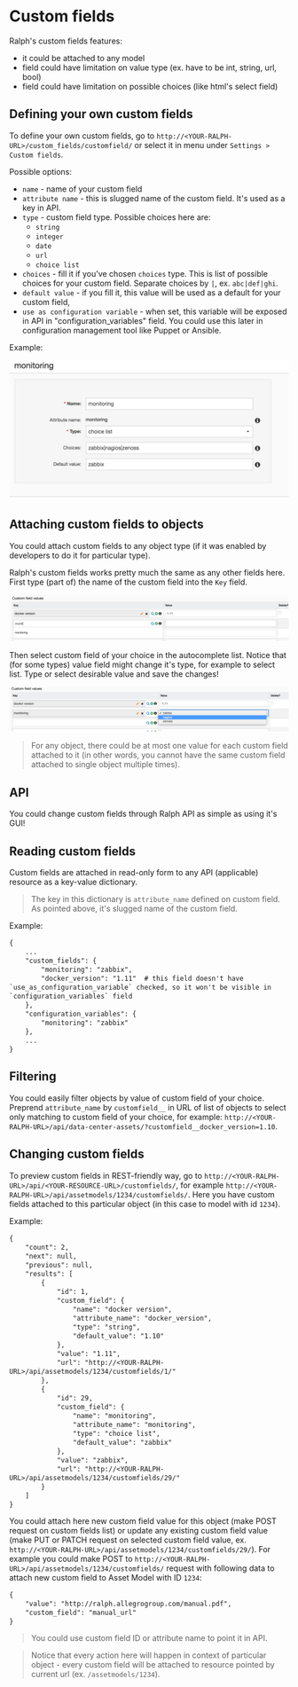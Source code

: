 # Custom fields

Ralph's custom fields features:

* it could be attached to any model
* field could have limitation on value type (ex. have to be int, string, url, bool)
* field could have limitation on possible choices (like html's select field)

## Defining your own custom fields

To define your own custom fields, go to `http://<YOUR-RALPH-URL>/custom_fields/customfield/` or select it in menu under `Settings > Custom fields`.

Possible options:

* `name` - name of your custom field
* `attribute name` - this is slugged name of the custom field. It's used as a key in API.
* `type` - custom field type. Possible choices here are:
    * `string`
    * `integer`
    * `date`
    * `url`
    * `choice list`
* `choices` - fill it if you've chosen `choices` type. This is list of possible choices for your custom field. Separate choices by `|`, ex. `abc|def|ghi`.
* `default value` - if you fill it, this value will be used as a default for your custom field,
* `use as configuration variable` - when set, this variable will be exposed in API in "configuration_variables" field. You could use this later in configuration management tool like Puppet or Ansible.

Example:

![custom-field-definition](./img/custom-field-add.png "Example of custom field definition")


## Attaching custom fields to objects

You could attach custom fields to any object type (if it was enabled by developers to do it for particular type).

Ralph's custom fields works pretty much the same as any other fields here. First type (part of) the name of the custom field into the `Key` field.


![custom-field-autocomplete](./img/custom-field-autocomplete.png "Custom fields autocompletion")

Then select custom field of your choice in the autocomplete list. Notice that (for some types) value field might change it's type, for example to select list. Type or select desirable value and save the changes!

![custom-field-select-value](./img/custom-field-select-value.png "Custom fields - value selection")

> For any object, there could be at most one value for each custom field attached to it (in other words, you cannot have the same custom field attached to single object multiple times).

## API

You could change custom fields through Ralph API as simple as using it's GUI!

## Reading custom fields

Custom fields are attached in read-only form to any API (applicable) resource as a key-value dictionary.

> The key in this dictionary is `attribute_name` defined on custom field. As pointed above, it's slugged name of the custom field.

Example:
```
{
    ...
    "custom_fields": {
        "monitoring": "zabbix",
        "docker_version": "1.11"  # this field doesn't have `use_as_configuration_variable` checked, so it won't be visible in `configuration_variables` field
    },
    "configuration_variables": {
        "monitoring": "zabbix"
    },
    ...
}
```

## Filtering

You could easily filter objects by value of custom field of your choice. Preprend `attribute_name` by `customfield__` in URL of list of objects to select only matching to custom field of your choice, for example: `http://<YOUR-RALPH-URL>/api/data-center-assets/?customfield__docker_version=1.10`.


## Changing custom fields

To preview custom fields in REST-friendly way, go to `http://<YOUR-RALPH-URL>/api/<YOUR-RESOURCE-URL>/customfields/`, for example `http://<YOUR-RALPH-URL>/api/assetmodels/1234/customfields/`. Here you have custom fields attached to this particular object (in this case to model with id `1234`).

Example:
```
{
    "count": 2,
    "next": null,
    "previous": null,
    "results": [
        {
            "id": 1,
            "custom_field": {
                "name": "docker version",
                "attribute_name": "docker_version",
                "type": "string",
                "default_value": "1.10"
            },
            "value": "1.11",
            "url": "http://<YOUR-RALPH-URL>/api/assetmodels/1234/customfields/1/"
        },
        {
            "id": 29,
            "custom_field": {
                "name": "monitoring",
                "attribute_name": "monitoring",
                "type": "choice list",
                "default_value": "zabbix"
            },
            "value": "zabbix",
            "url": "http://<YOUR-RALPH-URL>/api/assetmodels/1234/customfields/29/"
        }
    ]
}
```


You could attach here new custom field value for this object (make POST request on custom fields list) or update any existing custom field value (make PUT or PATCH request on selected custom field value, ex. `http://<YOUR-RALPH-URL>/api/assetmodels/1234/customfields/29/`). For example you could make POST to `http://<YOUR-RALPH-URL>/api/assetmodels/1234/customfields/` request with following data to attach new custom field to Asset Model with ID `1234`:
```
{
    "value": "http://ralph.allegrogroup.com/manual.pdf",
    "custom_field": "manual_url"
}
```

> You could use custom field ID or attribute name to point it in API.

> Notice that every action here will happen in context of particular object - every custom field will be attached to resource pointed by current url (ex. `/assetmodels/1234`).
